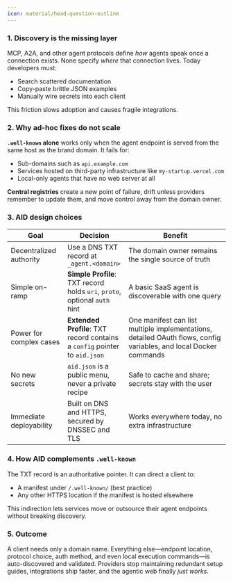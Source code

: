 ```yaml
---
icon: material/head-question-outline
---
```



### 1. Discovery is the missing layer

MCP, A2A, and other agent protocols define *how* agents speak once a connection exists. None specify *where* that connection lives. Today developers must:

* Search scattered documentation
* Copy-paste brittle JSON examples
* Manually wire secrets into each client

This friction slows adoption and causes fragile integrations.

### 2. Why ad-hoc fixes do not scale

**`.well-known` alone** works only when the agent endpoint is served from the same host as the brand domain. It fails for:

* Sub-domains such as `api.example.com`
* Services hosted on third-party infrastructure like `my-startup.vercel.com`
* Local-only agents that have no web server at all

**Central registries** create a new point of failure, drift unless providers remember to update them, and move control away from the domain owner.

### 3. AID design choices

| Goal                    | Decision                                                                   | Benefit                                                                                                           |
| ----------------------- | -------------------------------------------------------------------------- | ----------------------------------------------------------------------------------------------------------------- |
| Decentralized authority | Use a DNS TXT record at `_agent.<domain>`                                  | The domain owner remains the single source of truth                                                               |
| Simple on-ramp          | **Simple Profile**: TXT record holds `uri`, `proto`, optional `auth` hint  | A basic SaaS agent is discoverable with one query                                                                 |
| Power for complex cases | **Extended Profile**: TXT record contains a `config` pointer to `aid.json` | One manifest can list multiple implementations, detailed OAuth flows, config variables, and local Docker commands |
| No new secrets          | `aid.json` is a public menu, never a private recipe                        | Safe to cache and share; secrets stay with the user                                                               |
| Immediate deployability | Built on DNS and HTTPS, secured by DNSSEC and TLS                          | Works everywhere today, no extra infrastructure                                                                   |

### 4. How AID complements `.well-known`

The TXT record is an authoritative pointer. It can direct a client to:

* A manifest under `/.well-known/` (best practice)
* Any other HTTPS location if the manifest is hosted elsewhere

This indirection lets services move or outsource their agent endpoints without breaking discovery.

### 5. Outcome

A client needs only a domain name. Everything else—endpoint location, protocol choice, auth method, and even local execution commands—is auto-discovered and validated. Providers stop maintaining redundant setup guides, integrations ship faster, and the agentic web finally *just works*.
